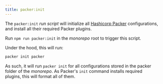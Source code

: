 ```yaml
--- 
title: packer:init
---
```


The `packer:init` _run script_ will initialize all 
[Hashicorp Packer](https://packer.io/) configurations, and install
all their required Packer plugins.

Run `npm run packer:init` in the _monorepo_ root to trigger this script.

Under the hood, this will run:

```sh title="Terminal"
packer init packer
```

As such, it will run `packer init` for all configurations stored in 
the <RepoFile>packer</RepoFile> folder of the _monorepo_.
As Packer's `init` command installs required plugins, this will
format all of them.

